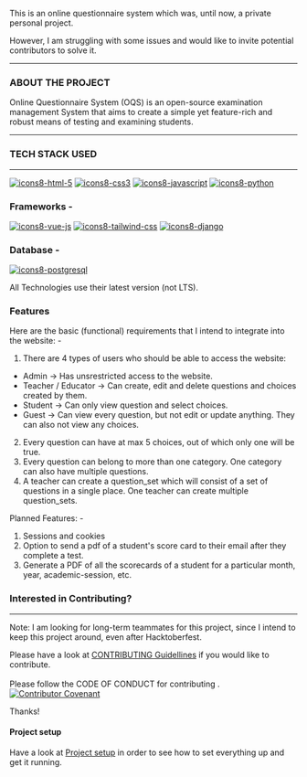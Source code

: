 This is an online questionnaire system which was, until now, a private personal project.

However, I am struggling with some issues and would like to invite potential contributors to solve it.


------------

### ABOUT THE PROJECT
Online Questionnaire System (OQS) is an open-source examination management System that aims to create a simple yet feature-rich and robust means of testing and examining students.


------------



### TECH STACK USED

------------
[![icons8-html-5](https://user-images.githubusercontent.com/98693953/194344063-b7e6026f-f6d6-400c-807c-6a789f47f959.png)](https://developer.mozilla.org/en-US/docs/Glossary/HTML5)
[![icons8-css3](https://user-images.githubusercontent.com/98693953/194345602-be2274ef-7fa3-4873-9c79-83da955bb487.png)](https://developer.mozilla.org/en-US/docs/Web/CSS)
[![icons8-javascript](https://user-images.githubusercontent.com/98693953/194345624-bd2d17f8-8efc-414e-8ad9-768b0367d441.png)](https://developer.mozilla.org/en-US/docs/Web/JavaScript)
[![icons8-python](https://user-images.githubusercontent.com/98693953/194345558-0e33957f-9252-4a7b-a1bf-e2d828709f10.png)](https://www.python.org/doc/)



### Frameworks -

[![icons8-vue-js](https://user-images.githubusercontent.com/98693953/194346224-bce7f828-7f92-4d54-a443-9655694e2ddd.png)](https://vuejs.org/guide/introduction.html)
[![icons8-tailwind-css](https://user-images.githubusercontent.com/98693953/194346266-55917c91-0f29-4cdd-b934-1a689bec6b29.png)](https://tailwindcss.com/docs)
[![icons8-django](https://user-images.githubusercontent.com/98693953/194346305-8dedaeb6-d3a2-4341-b000-5c15b402309e.png)](https://docs.djangoproject.com/en/4.1/)


### Database - 
[![icons8-postgresql](https://user-images.githubusercontent.com/98693953/194356660-0d8c2672-0b01-41c3-a831-86d19d1b938b.png)](https://www.postgresql.org/docs/)



All Technologies use their latest version (not LTS).




### Features
Here are the basic (functional) requirements that I intend to integrate into the website: -

1. There are 4 types of users who should be able to access the website:

- Admin -> Has unsrestricted access to the website.
- Teacher / Educator -> Can create, edit and delete questions and choices created by them.
- Student -> Can only view question and select choices.
- Guest -> Can view every question, but not edit or update anything. They can also not view any choices.

2. Every question can have at max 5 choices, out of which only one will be true.
3. Every question can belong to more than one category. One category can also have multiple questions.
4. A teacher can create a question_set which will consist of a set of questions in a single place. One teacher can create multiple question_sets.

Planned Features: -
1. Sessions and cookies
2. Option to send a pdf of a student's score card to their email after they complete a test.
3. Generate a PDF of all the scorecards of a student for a particular month, year, academic-session, etc.




### Interested in Contributing?

------------
Note: I am looking for long-term teammates for this project, since I intend to keep this project around, even after Hacktoberfest.

Please have a look at [CONTRIBUTING Guidellines](https://github.com/TheInspiredConjurer/Online-Questionnaire-System/blob/main/CONTRIBUTING.md) if you would like to contribute.<br><br>
Please follow the CODE OF CONDUCT for contributing . [![Contributor Covenant](https://img.shields.io/badge/Contributor%20Covenant-2.1-4baaaa.svg)](code_of_conduct.md)


Thanks!

#### Project setup
Have a look at [Project setup](Project%20setup.md) in order to see how to set everything up and get it running.
